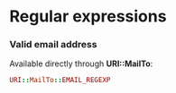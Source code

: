 Regular expressions
===================

### Valid email address

Available directly through **URI::MailTo**:

```ruby
URI::MailTo::EMAIL_REGEXP
```

